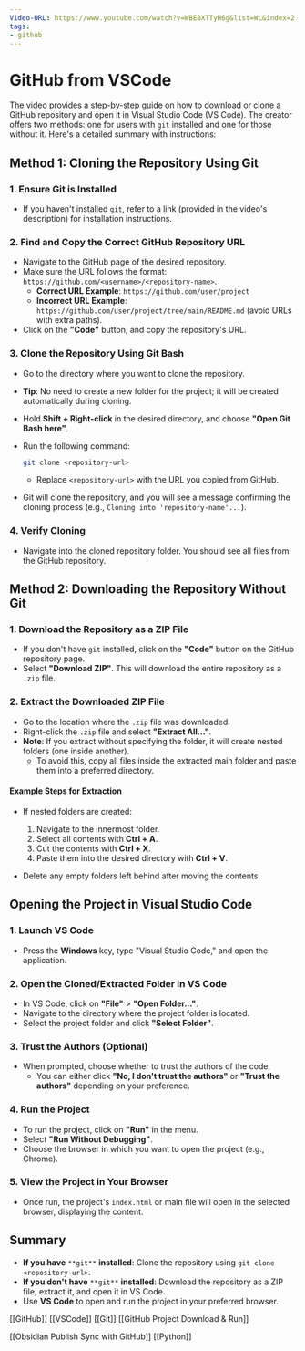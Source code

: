```yaml
---
Video-URL: https://www.youtube.com/watch?v=WBE8XTTyH6g&list=WL&index=2
tags:
- github
---
```


# GitHub from VSCode

The video provides a step-by-step guide on how to download or clone a GitHub repository and open it in Visual Studio Code (VS Code). The creator offers two methods: one for users with `git` installed and one for those without it. Here's a detailed summary with instructions:

## Method 1: Cloning the Repository Using Git

### 1. Ensure Git is Installed

- If you haven't installed `git`, refer to a link (provided in the video's description) for installation instructions.

### 2. Find and Copy the Correct GitHub Repository URL

- Navigate to the GitHub page of the desired repository.
- Make sure the URL follows the format: `https://github.com/<username>/<repository-name>`.
    - **Correct URL Example**: `https://github.com/user/project`
    - **Incorrect URL Example**: `https://github.com/user/project/tree/main/README.md` (avoid URLs with extra paths).
- Click on the **"Code"** button, and copy the repository's URL.

### 3. Clone the Repository Using Git Bash

- Go to the directory where you want to clone the repository.
- **Tip**: No need to create a new folder for the project; it will be created automatically during cloning.
- Hold **Shift + Right-click** in the desired directory, and choose **"Open Git Bash here"**.
- Run the following command:

    ```bash
    git clone <repository-url>
    ```

    - Replace `<repository-url>` with the URL you copied from GitHub.
- Git will clone the repository, and you will see a message confirming the cloning process (e.g., `Cloning into 'repository-name'...`).

### 4. Verify Cloning

- Navigate into the cloned repository folder. You should see all files from the GitHub repository.

## Method 2: Downloading the Repository Without Git

### 1. Download the Repository as a ZIP File

- If you don't have `git` installed, click on the **"Code"** button on the GitHub repository page.
- Select **"Download ZIP"**. This will download the entire repository as a `.zip` file.

### 2. Extract the Downloaded ZIP File

- Go to the location where the `.zip` file was downloaded.
- Right-click the `.zip` file and select **"Extract All..."**.
- **Note**: If you extract without specifying the folder, it will create nested folders (one inside another).
    - To avoid this, copy all files inside the extracted main folder and paste them into a preferred directory.

#### Example Steps for Extraction

- If nested folders are created:

    1. Navigate to the innermost folder.
    2. Select all contents with **Ctrl + A**.
    3. Cut the contents with **Ctrl + X**.
    4. Paste them into the desired directory with **Ctrl + V**.

- Delete any empty folders left behind after moving the contents.

## Opening the Project in Visual Studio Code

### 1. Launch VS Code

- Press the **Windows** key, type "Visual Studio Code," and open the application.

### 2. Open the Cloned/Extracted Folder in VS Code

- In VS Code, click on **"File"** > **"Open Folder..."**.
- Navigate to the directory where the project folder is located.
- Select the project folder and click **"Select Folder"**.

### 3. Trust the Authors (Optional)

- When prompted, choose whether to trust the authors of the code.
    - You can either click **"No, I don't trust the authors"** or **"Trust the authors"** depending on your preference.

### 4. Run the Project

- To run the project, click on **"Run"** in the menu.
- Select **"Run Without Debugging"**.
- Choose the browser in which you want to open the project (e.g., Chrome).

### 5. View the Project in Your Browser

- Once run, the project's `index.html` or main file will open in the selected browser, displaying the content.

## Summary

- **If you have** `**git**` **installed**: Clone the repository using `git clone <repository-url>`.
- **If you don't have** `**git**` **installed**: Download the repository as a ZIP file, extract it, and open it in VS Code.
- Use **VS Code** to open and run the project in your preferred browser.

[[GitHub]]  [[VSCode]]  [[Git]]   [[GitHub Project Download & Run]]

[[Obsidian Publish Sync with GitHub]]  [[Python]]
